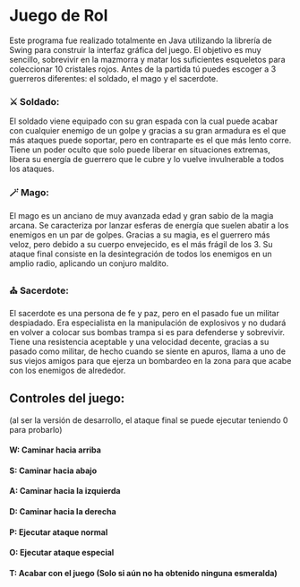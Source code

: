 # Juego de Rol
Este programa fue realizado totalmente en Java utilizando la librería de Swing para construir la interfaz gráfica del juego.
El objetivo es muy sencillo, sobrevivir en la mazmorra y matar los suficientes esqueletos para coleccionar 10 cristales rojos.
Antes de la partida tú puedes escoger a 3 guerreros diferentes: el soldado, el mago y el sacerdote.

### ⚔️ Soldado:
El soldado viene equipado con su gran espada con la cual puede acabar con cualquier enemigo de un golpe y gracias a su gran armadura es el que más ataques puede soportar, pero en contraparte es el que más lento corre.
Tiene un poder oculto que solo puede liberar en situaciones extremas, libera su energía de guerrero que le cubre y lo vuelve invulnerable a todos los ataques.
### 🪄 Mago:
El mago es un anciano de muy avanzada edad y gran sabio de la magia arcana. Se caracteriza por lanzar esferas de energía que suelen abatir a los enemigos en un par de golpes. Gracias a su magia, es el guerrero más veloz, pero debido a su cuerpo envejecido,
es el más frágil de los 3. Su ataque final consiste en la desintegración de todos los enemigos en un amplio radio, aplicando un conjuro maldito.
### ⛪ Sacerdote:
El sacerdote es una persona de fe y paz, pero en el pasado fue un militar despiadado. Era especialista en la manipulación de explosivos y no dudará en volver a colocar sus bombas trampa si es para defenderse y sobrevivir. Tiene una resistencia aceptable y una velocidad decente,
gracias a su pasado como militar, de hecho cuando se siente en apuros, llama a uno de sus viejos amigos para que ejerza un bombardeo en la zona para que acabe con los enemigos de alrededor.

## Controles del juego:
(al ser la versión de desarrollo, el ataque final se puede ejecutar teniendo 0 para probarlo)
#### W: Caminar hacia arriba
#### S: Caminar hacia abajo
#### A: Caminar hacia la izquierda
#### D: Caminar hacia la derecha
#### P: Ejecutar ataque normal
#### O: Ejecutar ataque especial
#### T: Acabar con el juego (Solo si aún no ha obtenido ninguna esmeralda)
